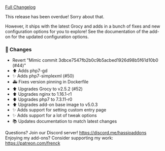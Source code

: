 [Full Changelog][changelog]

This release has been overdue! Sorry about that.

However, it ships with the latest Grocy and adds in a bunch of fixes and new configuration options for you to explore! See the documentation of the add-on for the updated configuration options.

### 🔨 Changes

- Revert "Mimic commit 3dbce7547fb2b0c9b5acbed1926d98b5f61d10b0 (#44)"
- :arrow_up: Adds php7-gd
- :sparkles: Adds php7-simplexml (#50)
- :ambulance: Fixes version pinning in Dockerfile
- ⬆️ Upgrades Grocy to v2.5.2 (#52)
- :arrow_up: Upgrades nginx to 1.16.1-r1
- :arrow_up: Upgrades php7 to 7.3.11-r0
- :arrow_up: Upgrades add-on base image to v5.0.3
- :sparkles: Adds support for setting custom entry page
- :sparkles: Adds support for a lot of tweak options
- :books: Updates documentation to match latest changes

[changelog]: https://github.com/hassio-addons/addon-grocy/compare/v0.3.2...v0.4.0

Questions? Join our Discord server! https://discord.me/hassioaddons
Enjoying my add-ons? Consider supporting my work: https://patreon.com/frenck